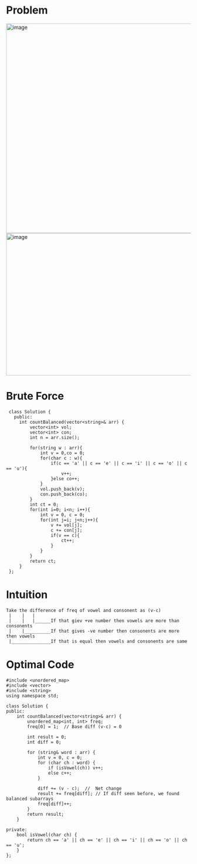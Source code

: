 # Problem
<img width="957" height="570" alt="image" src="https://github.com/user-attachments/assets/00268ba1-b0b2-43a4-b2f2-9e0baaf8e783" />
<img width="950" height="387" alt="image" src="https://github.com/user-attachments/assets/d1c4668a-0a60-43d4-baf6-7a896d67e3bb" />

# Brute Force
```
 class Solution {
   public:
     int countBalanced(vector<string>& arr) {
         vector<int> vol;
         vector<int> con;
         int n = arr.size();
        
         for(string w : arr){
             int v = 0,co = 0;
             for(char c : w){
                 if(c == 'a' || c == 'e' || c == 'i' || c == 'o' || c == 'u'){
                     v++;
                 }else co++;
             }
             vol.push_back(v);
             con.push_back(co);
         }
         int ct = 0;
         for(int i=0; i<n; i++){
             int v = 0, c = 0;
             for(int j=i; j<n;j++){
                 v += vol[j];
                 c += con[j];
                 if(v == c){
                     ct++;
                 }
             }
         }
         return ct;
     }
 };

```

# Intuition
```
Take the difference of freq of vowel and consonent as (v-c)
 |    |   | 
 |    |   |______If that giev +ve number then vowels are more than consonents
 |    |__________If that gives -ve number then consonents are more then vowels
 |_______________If that is equal then vowels and consonents are same

```

# Optimal Code
```
#include <unordered_map>
#include <vector>
#include <string>
using namespace std;

class Solution {
public:
    int countBalanced(vector<string>& arr) {
        unordered_map<int, int> freq;
        freq[0] = 1;  // Base diff (v-c) = 0

        int result = 0;
        int diff = 0;

        for (string& word : arr) {
            int v = 0, c = 0;
            for (char ch : word) {
                if (isVowel(ch)) v++;
                else c++;
            }

            diff += (v - c);  //  Net change
            result += freq[diff]; // If diff seen before, we found balanced subarrays
            freq[diff]++;
        }
        return result;
    }

private:
    bool isVowel(char ch) {
        return ch == 'a' || ch == 'e' || ch == 'i' || ch == 'o' || ch == 'u';
    }
};

```
